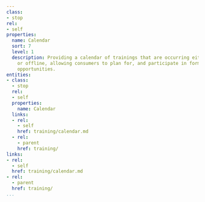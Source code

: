 ```yaml
---
class:
- stop
rel:
- self
properties:
  name: Calendar
  sort: 7
  level: 1
  description: Providing a calendar of trainings that are occurring either online
    or offline, allowing consumers to plan for, and participate in formal training
    opportunities.
entities:
- class:
  - stop
  rel:
  - self
  properties:
    name: Calendar
  links:
  - rel:
    - self
    href: training/calendar.md
  - rel:
    - parent
    href: training/
links:
- rel:
  - self
  href: training/calendar.md
- rel:
  - parent
  href: training/
...
```

